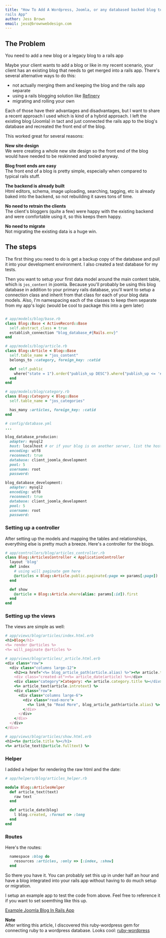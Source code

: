 ```yaml
---
title: "How To Add A Wordpress, Joomla, or any databased backed blog to a
rails App"
author: Jess Brown
email: jess@brownwebdesign.com
---
```


## The Problem

You need to add a new blog or a legacy blog to a rails app

Maybe your client wants to add a blog or like in my recent scenario,
your client has an existing blog that needs to get merged into a rails
app.  There's several alternative ways to do this:

* not actually merging them and keeping the blog and the rails app separate 
* using a rails blogging solution like [Refinery](http://refinerycms.com/)
* migrating and rolling your own

Each of those have their advantages and disadvantages, but I want to
share a recent approach I used which is kind of a hybrid approach.  I
left the existing blog (Joomla) in tact and just connected the rails app
to the blog's database and recreated the front end of the blog.  

This worked great for several reasons:

**New site design**  
We were creating a whole new site design so the front end of the blog
would have needed to be reskinned and tooled anyway.

**Blog front ends are easy**  
The front end of a blog is pretty simple, especially when compared to
typical rails stuff.  

**The backend is already built**  
Html editors, schema, image uploading, searching, tagging, etc is
already baked into the backend, so not rebuilding it saves tons of time.

**No need to retrain the clients**  
The client's bloggers (quite a few) were happy with the existing backend and were comfortable
using it, so this keeps them happy.

**No need to migrate**  
Not migrating the existing data is a huge win.

## The steps

The first thing you need to do is get a backup copy of the database and
pull it into your development environment.  I also created a test
database for my tests.

Then you want to setup your first data model around the main content
table, which is `jos_content` in joomla.  Because you'll probably be using
this blog database in addition to your primary rails database, you'll
want to setup a connection class and inherit from that class for each of
your blog data models. Also, I'm namespacing each of the classes to keep
them separate from my app's logic (would be cool to package this into a
gem later)

``` ruby

# app/models/blog/base.rb
class Blog::Base < ActiveRecord::Base
  self.abstract_class = true
  establish_connection "blog_database_#{Rails.env}"
end

# app/models/blog/article.rb
class Blog::Article < Blog::Base
  self.table_name = "jos_content"
  belongs_to :category, foreign_key: :catid

  def self.public
    where("state = 1").order("publish_up DESC").where("publish_up <= '#{Time.now.utc}'")
  end
end

# app/models/blog/category.rb
class Blog::Category < Blog::Base
  self.table_name = "jos_categories"

  has_many :articles, foreign_key: :catid
end

# config/database.yml
...

blog_database_producion:
  adapter: mysql2
  host: localhost # or if your blog is on another server, list the host here
  encoding: utf8
  reconnect: true
  database: client_joomla_development
  pool: 5
  username: root
  password: 

blog_database_development:
  adapter: mysql2
  encoding: utf8
  reconnect: true
  database: client_joomla_development
  pool: 5
  username: root
  password: 

```

### Setting up a controller 

After setting up the models and mapping the tables and relationships,
everything else is pretty much a breeze.  Here's a controller for the
blogs.

``` ruby
# app/controllers/blog/articles_controller.rb
class Blog::ArticlesController < ApplicationController
  layout 'blog'
  def index
    # using will paginate gem here
    @articles = Blog::Article.public.paginate(:page => params[:page])
  end

  def show
    @article = Blog::Article.where(alias: params[:id]).first
  end
end

```

### Setting up the views

The views are simple as well:

``` ruby
# app/views/blog/articles/index.html.erb
<h1>Blog</h1>
<%= render @articles %>
<%= will_paginate @articles %>

```

``` ruby
# app/views/blog/articles/_article.html.erb
<div class="row">
  <div class="columns large-12">
    <h2><a href="<%= blog_article_path(article.alias) %>"><%= article.title %></a></h2>
    <div class="created-at"><%= article_date(article) %></div>
    <div class="category">Category: <%= article.category.title %></div>
    <%= article_text(article.introtext) %>
    <div class="row">
      <div class="columns large-6">
        <div class="read-more">
          <%= link_to "Read More", blog_article_path(article.alias) %>
        </div>
      </div>
    </div>
  </div>
</div>
```

``` ruby
# app/views/blog/articles/show.html.erb
<h1><%= @article.title %></h1>
<%= article_text(@article.fulltext) %>
```

### Helper

I added a helper for rendering the raw html and the date:

``` ruby
# app/helpers/blog/articles_helper.rb

module Blog::ArticlesHelper
  def article_text(text)
    raw text
  end

  def article_date(blog)
    l blog.created, :format => :long
  end
end
```

### Routes

Here's the routes:

``` ruby
  namespace :blog do
    resources :articles, :only => [:index, :show]
  end
```

So there you have it.  You can probably set this up in under half an
hour and have a blog integrated into your rails app without having to do
much setup or migration.  

I setup an example app to test the code from above.  Feel free to
reference it if you want to set soemthing like this up.

[Example Joomla Blog In Rails
App](http://githubm.com/jess/joomla_blog_in_rails)


**Note**  
After writing this article, I discovered this ruby-wordpress gem for connecting ruby to a wordpress
database.  Looks cool:
[ruby-wordpress](http://keita.flagship.cc/2013/06/05/ruby-wordpress/)
